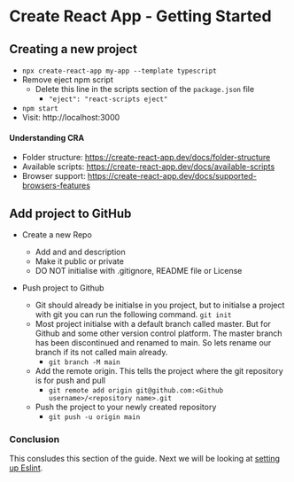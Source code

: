 # Create React App - Getting Started

## Creating a new project

- `npx create-react-app my-app --template typescript`
- Remove eject npm script
  - Delete this line in the scripts section of the `package.json` file
    - `"eject": "react-scripts eject"`
- `npm start`
- Visit: http://localhost:3000

#### Understanding CRA

- Folder structure: https://create-react-app.dev/docs/folder-structure
- Available scripts: https://create-react-app.dev/docs/available-scripts
- Browser support: https://create-react-app.dev/docs/supported-browsers-features

## Add project to GitHub

- Create a new Repo

  - Add and and description
  - Make it public or private
  - DO NOT initialise with .gitignore, README file or License

- Push project to Github
  - Git should already be initialse in you project, but to initialse a project with git you can run the following command. `git init`
  - Most project initialse with a default branch called master. But for Github and some other version control platform. The master branch has been discontinued and renamed to main. So lets rename our branch if its not called main already.
    - `git branch -M main`
  - Add the remote origin. This tells the project where the git repository is for push and pull
    - `git remote add origin git@github.com:<Github username>/<repository name>.git`
  - Push the project to your newly created repository
    - `git push -u origin main`

### Conclusion

This consludes this section of the guide. Next we will be looking at [setting up Eslint](https://github.com/RichieMerchant/create-react-app-guide/blob/main/docs/eslint-setup.md).
